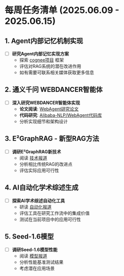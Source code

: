 # 每周任务清单 (2025.06.09 - 2025.06.15)

## 1. Agent内部记忆机制实现

- [ ] **研究Agent内部记忆实现方案**
  - 探索 [cognee项目](https://github.com/topoteretes/cognee?tab=readme-ov-file) 框架
  - 评估对RAG系统的潜在改进作用
  - 如有需要可联系相关媒体获取更多信息

## 2. 通义千问 WEBDANCER智能体

- [ ] **深入研究WEBDANCER智能体实现**
  - **论文阅读**: [WebAgent研究论文](https://arxiv.org/pdf/2505.22648)
  - **代码研究**: [Alibaba-NLP/WebAgent代码库](https://github.com/Alibaba-NLP/WebAgent)
  - 分析实现细节和架构设计

## 3. E²GraphRAG - 新型RAG方法

- [ ] **调研E²GraphRAG新技术**
  - 阅读 [技术报道](https://mp.weixin.qq.com/s/uUwlA_-3GS0nww5jPy-MBw)
  - 分析相比传统RAG的改进点
  - 评估实际应用可行性

## 4. AI自动化学术综述生成

- [ ] **探索AI学术综述自动化工具**
  - 研读 [自动化报道](https://mp.weixin.qq.com/s/GJtPAf0hI9rfksJy7AduLQ)
  - 评估工具在研究工作流中的集成价值
  - 测试在当前项目中的应用可行性

## 5. Seed-1.6模型

- [ ] **调研Seed-1.6模型性能**
  - 阅读 [模型报道](https://mp.weixin.qq.com/s/p92FEqZ0gpcBWjX9n9VGcg)
  - 分析性能基准测试结果
  - 考虑潜在应用场景
